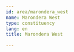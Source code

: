 ```yaml
---
id: area/marondera_west
name: Marondera West
type: constituency
lang: en
title: Marondera West

---
```

